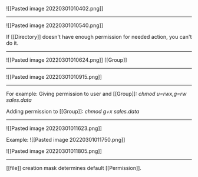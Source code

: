 ![[Pasted image 20220301010402.png]]

--------------------------------------------
![[Pasted image 20220301010540.png]]

If [[Directory]] doesn't have enough permission for needed action, you can't do it.


--------------------------------------------------

![[Pasted image 20220301010624.png]]
[[Group]]

--------------------------------------

![[Pasted image 20220301010915.png]]

------------------------------

For example:
Giving permission to user and [[Group]]:
*chmod u=rwx,g=rw sales.data*

Adding permission to [[Group]]:
*chmod g+x sales.data*

-----------------------------------------

![[Pasted image 20220301011623.png]]

Example:
![[Pasted image 20220301011750.png]]

![[Pasted image 20220301011805.png]]

----------------------------------

[[file]] creation mask determines default [[Permission]].